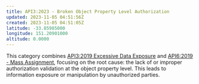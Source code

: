```yaml
---
title: API3:2023 - Broken Object Property Level Authorization
updated: 2023-11-05 04:51:56Z
created: 2023-11-05 04:51:05Z
latitude: -33.85985000
longitude: 151.20901000
altitude: 0.0000
---
```


This category combines [API3:2019 Excessive Data Exposure](https://owasp.org/API-Security/editions/2019/en/0xa3-excessive-data-exposure/) and [API6:2019 - Mass Assignment](https://owasp.org/API-Security/editions/2019/en/0xa6-mass-assignment/), focusing on the root cause: the lack of or improper authorization validation at the object property level. This leads to information exposure or manipulation by unauthorized parties.